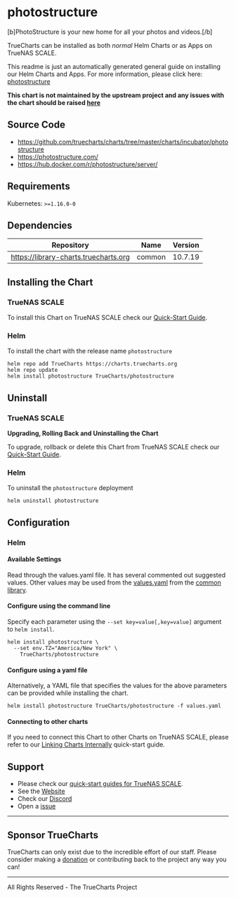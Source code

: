 # photostructure

[b]PhotoStructure is your new home for all your photos and videos.[/b]

TrueCharts can be installed as both *normal* Helm Charts or as Apps on TrueNAS SCALE.

This readme is just an automatically generated general guide on installing our Helm Charts and Apps.
For more information, please click here: [photostructure](https://truecharts.org/docs/charts/incubator/photostructure)

**This chart is not maintained by the upstream project and any issues with the chart should be raised [here](https://github.com/truecharts/charts/issues/new/choose)**

## Source Code

* <https://github.com/truecharts/charts/tree/master/charts/incubator/photostructure>
* <https://photostructure.com/>
* <https://hub.docker.com/r/photostructure/server/>

## Requirements

Kubernetes: `>=1.16.0-0`

## Dependencies

| Repository | Name | Version |
|------------|------|---------|
| https://library-charts.truecharts.org | common | 10.7.19 |

## Installing the Chart

### TrueNAS SCALE

To install this Chart on TrueNAS SCALE check our [Quick-Start Guide](https://truecharts.org/docs/manual/SCALE%20Apps/Installing-an-App).

### Helm

To install the chart with the release name `photostructure`

```console
helm repo add TrueCharts https://charts.truecharts.org
helm repo update
helm install photostructure TrueCharts/photostructure
```

## Uninstall

### TrueNAS SCALE

**Upgrading, Rolling Back and Uninstalling the Chart**

To upgrade, rollback or delete this Chart from TrueNAS SCALE check our [Quick-Start Guide](https://truecharts.org/docs/manual/SCALE%20Apps/Upgrade-rollback-delete-an-App).

### Helm

To uninstall the `photostructure` deployment

```console
helm uninstall photostructure
```

## Configuration

### Helm

#### Available Settings

Read through the values.yaml file. It has several commented out suggested values.
Other values may be used from the [values.yaml](https://github.com/truecharts/library-charts/tree/main/charts/stable/common/values.yaml) from the [common library](https://github.com/truecharts/library-charts/tree/main/charts/common).

#### Configure using the command line

Specify each parameter using the `--set key=value[,key=value]` argument to `helm install`.

```console
helm install photostructure \
  --set env.TZ="America/New York" \
    TrueCharts/photostructure
```

#### Configure using a yaml file

Alternatively, a YAML file that specifies the values for the above parameters can be provided while installing the chart.

```console
helm install photostructure TrueCharts/photostructure -f values.yaml
```

#### Connecting to other charts

If you need to connect this Chart to other Charts on TrueNAS SCALE, please refer to our [Linking Charts Internally](https://truecharts.org/docs/manual/SCALE%20Apps/linking-apps) quick-start guide.

## Support

- Please check our [quick-start guides for TrueNAS SCALE](https://truecharts.org/docs/manual/SCALE%20Apps/Important-MUST-READ).
- See the [Website](https://truecharts.org)
- Check our [Discord](https://discord.gg/tVsPTHWTtr)
- Open a [issue](https://github.com/truecharts/apps/issues/new/choose)

---

## Sponsor TrueCharts

TrueCharts can only exist due to the incredible effort of our staff.
Please consider making a [donation](https://truecharts.org/sponsor) or contributing back to the project any way you can!

---

All Rights Reserved - The TrueCharts Project
